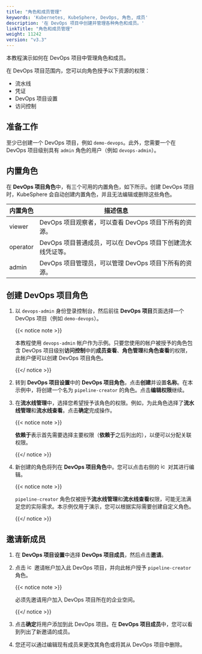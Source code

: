```yaml
---
title: "角色和成员管理"
keywords: 'Kubernetes, KubeSphere, DevOps, 角色, 成员'
description: '在 DevOps 项目中创建并管理各种角色和成员。'
linkTitle: "角色和成员管理"
weight: 11242
version: "v3.3"
---
```


本教程演示如何在 DevOps 项目中管理角色和成员。

在 DevOps 项目范围内，您可以向角色授予以下资源的权限：

- 流水线
- 凭证
- DevOps 项目设置
- 访问控制

## 准备工作

至少已创建一个 DevOps 项目，例如 `demo-devops`。此外，您需要一个在 DevOps 项目级别具有 `admin` 角色的用户（例如 `devops-admin`）。

## 内置角色

在 **DevOps 项目角色**中，有三个可用的内置角色，如下所示。创建 DevOps 项目时，KubeSphere 会自动创建内置角色，并且无法编辑或删除这些角色。

| 内置角色 | 描述信息                                                |
| ------------------ | ------------------------------------------------------------ |
| viewer | DevOps 项目观察者，可以查看 DevOps 项目下所有的资源。 |
| operator   | DevOps 项目普通成员，可以在 DevOps 项目下创建流水线凭证等。 |
| admin     | DevOps 项目管理员，可以管理 DevOps 项目下所有的资源。 |

## 创建 DevOps 项目角色

1. 以 `devops-admin` 身份登录控制台，然后前往 **DevOps 项目**页面选择一个 DevOps 项目（例如 `demo-devops`）。

   {{< notice note >}}

   本教程使用 `devops-admin` 帐户作为示例。只要您使用的帐户被授予的角色包含 DevOps 项目级别**访问控制**中的**成员查看**、**角色管理**和**角色查看**的权限，此帐户便可以创建 DevOps 项目角色。

   {{</ notice >}} 

2. 转到 **DevOps 项目设置**中的 **DevOps 项目角色**，点击**创建**并设置**名称**。在本示例中，将创建一个名为 `pipeline-creator` 的角色。点击**编辑权限**继续。

3. 在**流水线管理**中，选择您希望授予该角色的权限。例如，为此角色选择了**流水线管理**和**流水线查看**。点击**确定**完成操作。

   {{< notice note >}} 

   **依赖于**表示首先需要选择主要权限（**依赖于**之后列出的），以便可以分配关联权限。

   {{</ notice >}} 

4. 新创建的角色将列在 **DevOps 项目角色**中。您可以点击右侧的 <img src="/images/docs/v3.x/common-icons/three-dots.png" height="15px" alt="icon" > 对其进行编辑。

   {{< notice note >}} 

   `pipeline-creator` 角色仅被授予**流水线管理**和**流水线查看**权限，可能无法满足您的实际需求。本示例仅用于演示，您可以根据实际需要创建自定义角色。

   {{</ notice >}} 

## 邀请新成员

1. 在 **DevOps 项目设置**中选择 **DevOps 项目成员**，然后点击**邀请**。

2. 点击 <img src="/images/docs/v3.x/common-icons/invite-member-button.png" height="15px" alt="icon" > 邀请帐户加入此 DevOps 项目，并向此帐户授予 `pipeline-creator` 角色。

   {{< notice note >}} 

   必须先邀请用户加入 DevOps 项目所在的企业空间。

   {{</ notice >}} 

3. 点击**确定**将用户添加到此 DevOps 项目。在 **DevOps 项目成员**中，您可以看到列出了新邀请的成员。

4. 您还可以通过编辑现有成员来更改其角色或将其从 DevOps 项目中删除。


